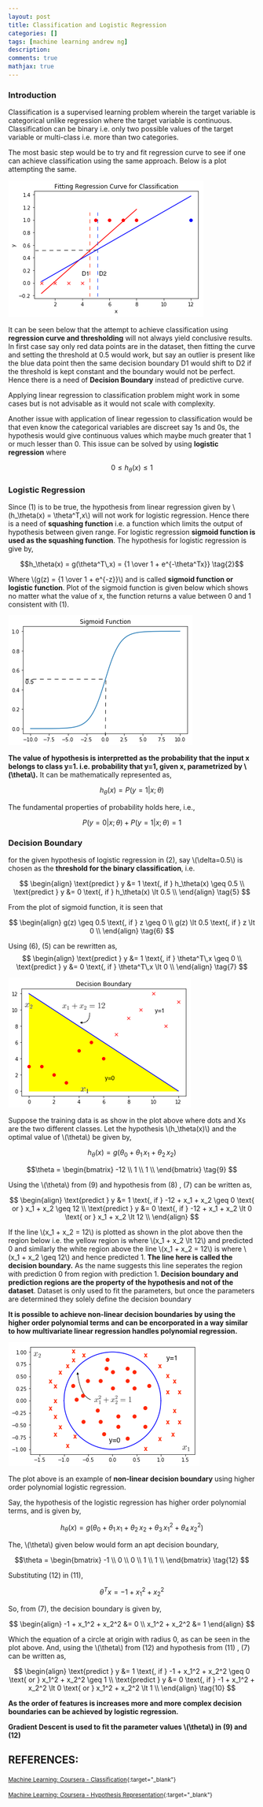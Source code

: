 ```yaml
---
layout: post
title: Classification and Logistic Regression
categories: []
tags: [machine learning andrew ng]
description:
comments: true
mathjax: true
---
```


### Introduction
Classification is a supervised learning problem wherein the target variable is categorical unlike regression where the target variable is continuous. Classification can be binary i.e. only two possible values of the target variable or multi-class i.e. more than two categories.

The most basic step would be to try and fit regression curve to see if one can achieve classification using the same approach. Below is a plot attempting the same.

![Regression Fit for Classification](/assets/2017-08-31-classification-and-representation/fig-1-regression-for-classification.png?raw=true)

It can be seen below that the attempt to achieve classification using **regression curve and thresholding** will not always yield conclusive results.
In first case say only red data points are in the dataset, then fitting the curve and setting the threshold at 0.5 would work, but say an outlier is present like the blue data point then the same decision boundary D1 would shift to D2 if the threshold is kept constant and the boundary would not be perfect. Hence there is a need of **Decision Boundary** instead of predictive curve.

Applying linear regression to classification problem might work in some cases but is not advisable as it would not scale with complexity.

Another issue with application of linear regession to classification would be that even know the categorical variables are discreet say 1s and 0s, the hypothesis would give continuous values which maybe much greater that 1 or much lesser than 0. This issue can be solved by using **logistic regression** where 

$$0 \leq h_\theta(x) \leq 1 \tag{1}$$

### Logistic Regression

Since (1) is to be true, the hypothesis from linear regression given by \\(h_\theta(x) = \theta^T\,x\\) will not work for logistic regression. Hence there is a need of **squashing function** i.e. a function which limits the output of hypothesis between given range. For logistic regression **sigmoid function is used as the squashing function**. The hypothesis for logistic regression is give by,

$$h_\theta(x) = g(\theta^T\,x) = {1 \over 1 + e^{-\theta^Tx}} \tag{2}$$ 

Where \\(g(z) = {1 \over 1 + e^{-z}}\\) and is called **sigmoid function or logistic function**. Plot of the sigmoid function is given below which shows no matter what the value of x, the function returns a value between 0 and 1 consistent with (1).

![Sigmoid Plot](/assets/2017-08-31-classification-and-representation/fig-2-sigmoid-plot.png?raw=true)

**The value of hypothesis is interpretted as the probability that the input x belongs to class y=1. i.e. probability that y=1, given x, parametrized by \\(\theta\\).** It can be mathematically represented as,

$$h_\theta(x) = P(y=1|x;\theta) \tag{3}$$

The fundamental properties of probability holds here, i.e.,

$$P(y=0|x;\theta) + P(y=1|x;\theta) = 1 \tag{4}$$

### Decision Boundary

for the given hypothesis of logistic regression in (2), say \\(\delta=0.5\\) is chosen as the **threshold for the binary classification**, i.e. 

$$
  \begin{align}
    \text{predict } y &= 1 \text{, if } h_\theta(x) \geq 0.5 \\
    \text{predict } y &= 0 \text{, if } h_\theta(x) \lt 0.5 \\
  \end{align}
  \tag{5}
$$

From the plot of sigmoid function, it is seen that

$$
  \begin{align}
    g(z) \geq 0.5 \text{, if } z \geq 0 \\
    g(z) \lt 0.5 \text{, if } z \lt 0 \\
  \end{align}
  \tag{6}
$$

Using (6), (5) can be rewritten as,
$$
  \begin{align}
    \text{predict } y &= 1 \text{, if } \theta^T\,x \geq 0 \\
    \text{predict } y &= 0 \text{, if } \theta^T\,x \lt 0 \\
  \end{align}
  \tag{7}
$$

![Decision Boundary](/assets/2017-08-31-classification-and-representation/fig-3-decision-boundary.png?raw=true)

Suppose the training data is as show in the plot above where dots and Xs are the two different classes. Let the hypothesis \\(h_\theta(x)\\) and the optimal value of \\(\theta\\) be given by,

$$h_\theta(x) = g(\theta_0 + \theta_1\,x_1 + \theta_2\,x_2)\tag{8}$$

$$\theta = 
  \begin{bmatrix}
    -12 \\ 1 \\ 1 \\
  \end{bmatrix}
  \tag{9}
$$

Using the \\(\theta\\) from (9) and hypothesis from (8) , (7) can be written as,

$$
  \begin{align}
    \text{predict } y &= 1 \text{, if } -12 + x_1 + x_2 \geq 0 \text{ or } x_1 + x_2 \geq 12 \\
    \text{predict } y &= 0 \text{, if } -12 + x_1 + x_2 \lt 0 \text{ or } x_1 + x_2 \lt 12 \\
  \end{align}
$$

If the line \\(x_1 + x_2 = 12\\) is plotted as shown in the plot above then the region below i.e. the yellow region is where \\(x_1 + x_2 \lt 12\\) and predicted 0 and similarly the white region above the line \\(x_1 + x_2 = 12\\) is where \\(x_1 + x_2 \geq 12\\) and hence predicted 1. **The line here is called the decision boundary.** As the name suggests this line seperates the region with prediction 0 from region with prediction 1. **Decision boundary and prediction regions are the property of the hypothesis and not of the dataset**. Dataset is only used to fit the parameters, but once the parameters are determined they solely define the decision boundary

**It is possible to achieve non-linear decision boundaries by using the higher order polynomial terms and can be encorporated in a way similar to how multivariate linear regression handles polynomial regression.**

![Non-Linear Decision Boundary](/assets/2017-08-31-classification-and-representation/fig-4-non-linear-decision-boundary.png?raw=true)

The plot above is an example of **non-linear decision boundary** using higher order polynomial logistic regression.

Say, the hypothesis of the logistic regression has higher order polynomial terms, and is given by, 

$$h_\theta(x) = g(\theta_0 + \theta_1\,x_1 + \theta_2\,x_2 + \theta_3\,x_1^2 + \theta_4\,x_2^2) \tag{11}$$

The, \\(\theta\\) given below would form an apt decision boundary,

$$\theta = 
  \begin{bmatrix}
    -1 \\ 0 \\ 0 \\ 1 \\ 1 \\
  \end{bmatrix} \tag{12}
$$

Substituting (12) in (11), 

$$\theta^T x = -1 + x_1^2 + x_2^2$$

So, from (7), the decision boundary is given by, 

$$
  \begin{align}
    -1 + x_1^2 + x_2^2 &= 0 \\
    x_1^2 + x_2^2 &= 1
  \end{align}
$$

Which the equation of a circle at origin with radius 0, as can be seen in the plot above. And, using the \\(\theta\\) from (12) and hypothesis from (11) , (7) can be written as,

$$
  \begin{align}
    \text{predict } y &= 1 \text{, if } -1 + x_1^2 + x_2^2 \geq 0 \text{ or } x_1^2 + x_2^2 \geq 1 \\
    \text{predict } y &= 0 \text{, if } -1 + x_1^2 + x_2^2 \lt 0 \text{ or } x_1^2 + x_2^2 \lt 1 \\
  \end{align}
  \tag{10}
$$

**As the order of features is increases more and more complex decision boundaries can be achieved by logistic regression.**

**Gradient Descent is used to fit the parameter values \\(\theta\\) in (9) and (12)**

## REFERENCES:

<small>[Machine Learning: Coursera - Classification](https://www.coursera.org/learn/machine-learning/lecture/wlPeP/classification){:target="_blank"}</small>

<small>[Machine Learning: Coursera - Hypothesis Representation](https://www.coursera.org/learn/machine-learning/lecture/RJXfB/hypothesis-representation){:target="_blank"}</small>

